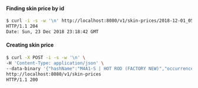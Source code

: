 #### Finding skin price by id

```bash
$ curl -i -s -w '\n' http://localhost:8080/v1/skin-prices/2018-12-01_05
HTTP/1.1 204 
Date: Sun, 23 Dec 2018 23:18:42 GMT
```

#### Creating skin price

```bash
$ curl -X POST -i -s -w '\n' \
-H 'Content-Type: application/json' \
--data-binary '{"hashName":"M4A1-S | HOT ROD (FACTORY NEW)","occurrence":"2018-12-23T21:32:20.114094","price":38.8100}' \
http://localhost:8080/v1/skin-prices
HTTP/1.1 200 
```
